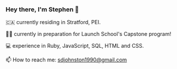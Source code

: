 ### Hey there, I'm Stephen 👋
🇨🇦 currently residing in Stratford, PEI.  

👨‍💻 currently in preparation for Launch School's Capstone program!

💻 experience in Ruby, JavaScript, SQL, HTML and CSS.  

📫 How to reach me: sdjohnston1990@gmail.com

<!---
stephendjohnston/stephendjohnston is a ✨ special ✨ repository because its `README.md` (this file) appears on your GitHub profile.
You can click the Preview link to take a look at your changes.
--->
